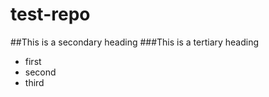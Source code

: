 test-repo
=========
##This is a secondary heading
###This is a tertiary heading
* first
* second
* third
